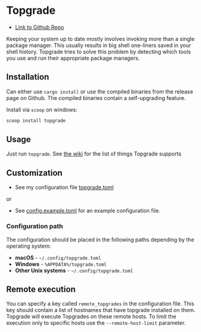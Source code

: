 # Topgrade

- [Link to Github Repo](https://github.com/r-darwish/topgrade)

Keeping your system up to date mostly involves invoking more than a single package manager. This
usually results in big shell one-liners saved in your shell history. Topgrade tries to solve this
problem by detecting which tools you use and run their appropriate package managers.

## Installation

Can either use `cargo install` or use the compiled binaries from the release
page on Github. The compiled binaries contain a self-upgrading feature.

Install via `scoop` on windows:

```powershell
scoop install topgrade
```

## Usage

Just run `topgrade`. See [the wiki](https://github.com/r-darwish/topgrade/wiki/Step-list) for the list of things Topgrade supports

## Customization

- See my configuration file [topgrade.toml]([./topgrade.toml)

or

- See [config.example.toml](./config.example.toml) for an example configuration file.

### Configuration path

The configuration should be placed in the following paths depending by the operating system:

- **macOS** - `~/.config/topgrade.toml`
- **Windows** - `%APPDATA%/topgrade.toml`
- **Other Unix systems** - `~/.config/topgrade.toml`

## Remote execution

You can specify a key called `remote_topgrades` in the configuration file. This key should contain a
list of hostnames that have topgrade installed on them. Topgrade will execute Topgrades on these
remote hosts. To limit the execution only to specific hosts use the `--remote-host-limit` parameter.